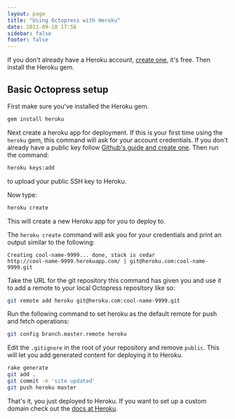 ```yaml
---
layout: page
title: "Using Octopress with Heroku"
date: 2011-09-10 17:58
sidebar: false
footer: false
---
```


If you don't already have a Heroku account, [create one](https://api.heroku.com/signup), it's free. Then install the Heroku gem.

## Basic Octopress setup

First make sure you've installed the Heroku gem.

```sh
gem install heroku
```

Next create a heroku app for deployment. If this is your first time using the `heroku` gem, this command will ask for your account credentials.  If you don't already have a public key follow [Github's guide and create one](http://help.github.com/set-up-git-redirect/).  Then run the command:

```sh
heroku keys:add
```

to upload your public SSH key to Heroku.

Now type:

```sh
heroku create
```

This will create a new Heroku app for you to deploy to.

The `heroku create` command will ask you for your credentials and print an output similar to the following:

```
Creating cool-name-9999... done, stack is cedar
http://cool-name-9999.herokuapp.com/ | git@heroku.com:cool-name-9999.git
```

Take the URL for the git repository this command has given you and use it to add a remote to your local Octopress repository like so:

```sh
git remote add heroku git@heroku.com:cool-name-9999.git
```

Run the following command to set heroku as the default remote for push and fetch operations:

```sh
git config branch.master.remote heroku
```

Edit the `.gitignore` in the root of your repository and remove `public`. This will let you add generated content for deploying it to Heroku.

```sh
rake generate
git add .
git commit -m 'site updated'
git push heroku master
```

That's it, you just deployed to Heroku. If you want to set up a custom domain check out the [docs at Heroku](http://devcenter.heroku.com/articles/custom-domains).